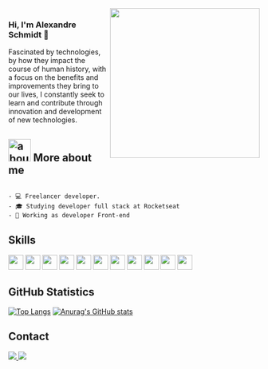<img align="right" width="300" src="https://i2.wp.com/allhtaccess.info/wp-content/uploads/2018/03/programming.gif?fit=1281%2C716&ssl=1" />

### Hi, I'm Alexandre Schmidt 👋

Fascinated by technologies, by how they impact the course of human history, with a focus on the benefits and improvements they bring to our lives, I constantly seek to learn and contribute through innovation and development of new technologies.

## <img width="45" alt="about" src="https://raw.github.com/elizarov/elizarov/master/about.png"> More about me 

[Rocketseat]:https://rocketseat.com.br/ 

```

- 💻 Freelancer developer.
- 🎓 Studying developer full stack at Rocketseat
- 💼 Working as developer Front-end

```

## **Skills**  

<code><img height="30" src="https://img.shields.io/badge/HTML5-E34F26?style=for-the-badge&logo=html5&logoColor=white"></code>
<code><img height="30" src="https://img.shields.io/badge/CSS3-1572B6?style=for-the-badge&logo=css3&logoColor=white"></code>
<code><img height="30" src="https://img.shields.io/badge/TypeScript-007ACC?style=for-the-badge&logo=typescript&logoColor=white"></code>
<code><img height="30" src="https://img.shields.io/badge/JavaScript-F7DF1E?style=for-the-badge&logo=javascript&logoColor=black"></code>
<code><img height="30" src="https://img.shields.io/badge/C%2B%2B-00599C?style=for-the-badge&logo=c%2B%2B&logoColor=white"></code>
<code><img height="30" src="https://img.shields.io/badge/React-20232A?style=for-the-badge&logo=react&logoColor=61DAFB"></code>
<code><img height="30" src="https://img.shields.io/badge/React_Native-20232A?style=for-the-badge&logo=react&logoColor=61DAFB"></code>
<code><img height="30" src="https://img.shields.io/badge/React_Router-CA4245?style=for-the-badge&logo=react-router&logoColor=white"></code>
<code><img height="30" src="https://img.shields.io/badge/Node.js-43853D?style=for-the-badge&logo=node.js&logoColor=white"></code>
<code><img height="30" src="https://img.shields.io/badge/Git-E34F26?style=for-the-badge&logo=git&logoColor=white"></code>
<code><img height="30" src="https://img.shields.io/badge/GitHub-100000?style=for-the-badge&logo=github&logoColor=white"></code>

## **GitHub Statistics**

[![Top Langs](https://github-readme-stats.vercel.app/api/top-langs/?username=Alexandre-Schmidt&langs_count=8&theme=merko)](https://github.com/Alexandre-Schmidt/github-readme-stats)
[![Anurag's GitHub stats](https://github-readme-stats.vercel.app/api?username=Alexandre-Schmidt&theme=merko)](https://github.com/Alexandre-Schmidt/github-readme-stats)


## **Contact**

<a href="https://www.linkedin.com/in/alexandre-schmidt33/" target="_blank">
  <img src="https://img.shields.io/badge/LinkedIn-0077B5?style=for-the-badge&logo=linkedin&logoColor=white" />
</a>

<a href="https://discord.gg/Et8X3NbkpW" target="_blank">
  <img src="https://img.shields.io/badge/discord-9146FF?style=for-the-badge&logo=discord&logoColor=white" />
</a>


